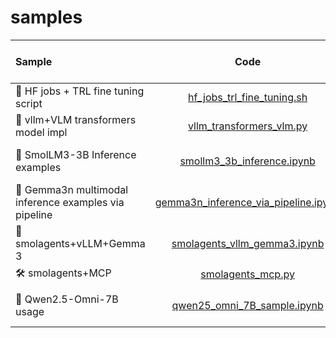 # samples

| Sample | Code | Open in Colab |
|:------------|:--------:|:-------------:|
| 🧙  HF jobs + TRL fine tuning script    | [hf_jobs_trl_fine_tuning.sh](hf_jobs_trl_fine_tuning.sh)     | — |
| 🧙  vllm+VLM transformers model impl    | [vllm_transformers_vlm.py](vllm_transformers_vlm.py)     | — |
| 🧪 SmolLM3-3B Inference examples        | [smollm3_3b_inference.ipynb](smollm3_3b_inference.ipynb)     | <a href="https://colab.research.google.com/github/sergiopaniego/samples/blob/main/smollm3_3b_inference.ipynb"><img src="https://colab.research.google.com/assets/colab-badge.svg" alt="Open In Colab"></a> |
| 🤖 Gemma3n multimodal inference examples via pipeline        | [gemma3n_inference_via_pipeline.ipynb](gemma3n_inference_via_pipeline.ipynb)     | <a href="https://colab.research.google.com/github/sergiopaniego/samples/blob/main/gemma3n_inference_via_pipeline.ipynb"><img src="https://colab.research.google.com/assets/colab-badge.svg" alt="Open In Colab"></a> |
| 🐣 smolagents+vLLM+Gemma 3        | [smolagents_vllm_gemma3.ipynb](smolagents_vllm_gemma3.ipynb)     | <a href="https://colab.research.google.com/github/sergiopaniego/samples/blob/main/smolagents_vllm_gemma3.ipynb"><img src="https://colab.research.google.com/assets/colab-badge.svg" alt="Open In Colab"></a> |
| 🛠️ smolagents+MCP        | [smolagents_mcp.py](smolagents_mcp.py)     | — |
| 🧠 Qwen2.5-Omni-7B usage        | [qwen25_omni_7B_sample.ipynb](qwen25_omni_7B_sample.ipynb)     | <a href="https://colab.research.google.com/github/sergiopaniego/samples/blob/main/qwen25_omni_7B_sample.ipynb"><img src="https://colab.research.google.com/assets/colab-badge.svg" alt="Open In Colab"></a> |
